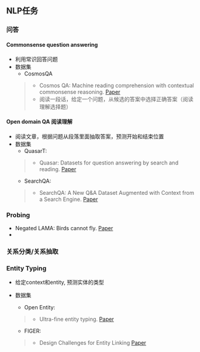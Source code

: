 ## NLP任务

### 问答
#### Commonsense question answering
* 利用常识回答问题
* 数据集
  * CosmosQA
  > * Cosmos QA: Machine reading comprehension with contextual commonsense reasoning. [Paper](https://arxiv.org/pdf/1909.00277.pdf)
  > * 阅读一段话，给定一个问题，从候选的答案中选择正确答案（阅读理解选择题）
  
#### Open domain QA 阅读理解
* 阅读文章，根据问题从段落里面抽取答案，预测开始和结束位置
* 数据集
  * QuasarT: 
  > * Quasar: Datasets for question answering by search and reading. [Paper](https://arxiv.org/pdf/1707.03904.pdf)
  * SearchQA: 
  > * SearchQA: A New Q&A Dataset Augmented with Context from a Search Engine. [Paper](https://arxiv.org/pdf/1704.05179.pdf)

### Probing
* Negated LAMA: Birds cannot fly. [Paper](https://arxiv.org/abs/1911.03343)
* 

### 关系分类/关系抽取


### Entity Typing
* 给定context和entity, 预测实体的类型
* 数据集
  * Open Entity:
  > * Ultra-fine entity typing. [Paper](https://arxiv.org/pdf/1807.04905v1.pdf)
    
  
  * FIGER: 
  > * Design Challenges for Entity Linking [Paper](https://transacl.org/ojs/index.php/tacl/article/view/528)


